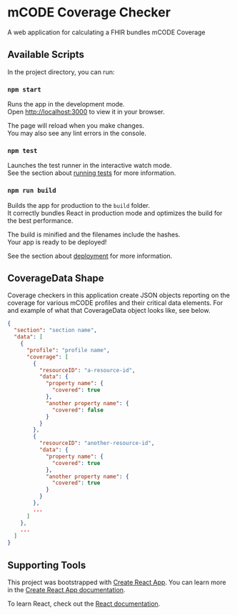 # mCODE Coverage Checker

A web application for calculating a FHIR bundles mCODE Coverage

## Available Scripts

In the project directory, you can run:

### `npm start`

Runs the app in the development mode.\
Open [http://localhost:3000](http://localhost:3000) to view it in your browser.

The page will reload when you make changes.\
You may also see any lint errors in the console.

### `npm test`

Launches the test runner in the interactive watch mode.\
See the section about [running tests](https://facebook.github.io/create-react-app/docs/running-tests) for more information.

### `npm run build`

Builds the app for production to the `build` folder.\
It correctly bundles React in production mode and optimizes the build for the best performance.

The build is minified and the filenames include the hashes.\
Your app is ready to be deployed!

See the section about [deployment](https://facebook.github.io/create-react-app/docs/deployment) for more information.

## CoverageData Shape

Coverage checkers in this application create JSON objects reporting on the coverage for various mCODE profiles and their critical data elements. For and example of what that CoverageData object looks like, see below.

```json
{
  "section": "section name",
  "data": [
    {
      "profile": "profile name",
      "coverage": [
        {
          "resourceID": "a-resource-id",
          "data": {
            "property name": {
              "covered": true
            },
            "another property name": {
              "covered": false
            }
          }
        },
        {
          "resourceID": "another-resource-id",
          "data": {
            "property name": {
              "covered": true
            },
            "another property name": {
              "covered": true
            }
          }
        },
        ...
      ]
    },
    ...
  ]
}
```

## Supporting Tools

This project was bootstrapped with [Create React App](https://github.com/facebook/create-react-app). You can learn more in the [Create React App documentation](https://facebook.github.io/create-react-app/docs/getting-started).

To learn React, check out the [React documentation](https://reactjs.org/).
